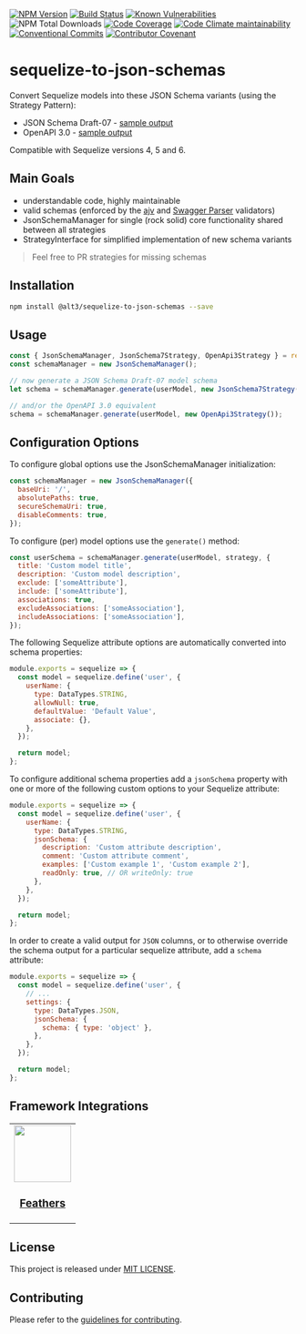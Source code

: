 [![NPM Version](https://img.shields.io/npm/v/@alt3/sequelize-to-json-schemas?style=flat-square)](https://www.npmjs.com/package/@alt3/sequelize-to-json-schemas)
[![Build Status](https://img.shields.io/travis/alt3/sequelize-to-json-schemas/master.svg?style=flat-square)](https://travis-ci.org/alt3/sequelize-to-json-schemas)
[![Known Vulnerabilities](https://snyk.io/test/github/alt3/sequelize-to-json-schemas/badge.svg)](https://snyk.io/test/github/alt3/sequelize-to-json-schemas)
![NPM Total Downloads](https://img.shields.io/npm/dt/@alt3/sequelize-to-json-schemas.svg?style=flat-square)
[![Code Coverage](https://img.shields.io/codecov/c/github/alt3/sequelize-to-json-schemas.svg?style=flat-square)](https://codecov.io/gh/alt3/sequelize-to-json-schemas)
[![Code Climate maintainability](https://img.shields.io/codeclimate/maintainability/alt3/sequelize-to-json-schemas?style=flat-square)](https://codeclimate.com/github/alt3/sequelize-to-json-schemas)
[![Conventional Commits](https://img.shields.io/badge/Conventional%20Commits-1.0.0-yellow.svg)](https://conventionalcommits.org)
[![Contributor Covenant](https://img.shields.io/badge/Contributor%20Covenant-v2.0%20adopted-ff69b4.svg?style=flat-square)](https://www.contributor-covenant.org/version/2/0/code_of_conduct)

# sequelize-to-json-schemas

Convert Sequelize models into these JSON Schema variants (using the Strategy Pattern):

- JSON Schema Draft-07 - [sample output](examples/json-schema-v7.md)
- OpenAPI 3.0 - [sample output](examples/openapi-v3.md)

Compatible with Sequelize versions 4, 5 and 6.

## Main Goals

- understandable code, highly maintainable
- valid schemas (enforced by the [ajv](https://github.com/epoberezkin/ajv) and [Swagger Parser](https://github.com/APIDevTools/swagger-parser) validators)
- JsonSchemaManager for single (rock solid) core functionality shared between all strategies
- StrategyInterface for simplified implementation of new schema variants

> Feel free to PR strategies for missing schemas

## Installation

```bash
npm install @alt3/sequelize-to-json-schemas --save
```

## Usage

<!-- prettier-ignore-start -->
```javascript
const { JsonSchemaManager, JsonSchema7Strategy, OpenApi3Strategy } = require('@alt3/sequelize-to-json-schemas');
const schemaManager = new JsonSchemaManager();

// now generate a JSON Schema Draft-07 model schema
let schema = schemaManager.generate(userModel, new JsonSchema7Strategy());

// and/or the OpenAPI 3.0 equivalent
schema = schemaManager.generate(userModel, new OpenApi3Strategy());
```
<!-- prettier-ignore-end -->

## Configuration Options

To configure global options use the JsonSchemaManager initialization:

```javascript
const schemaManager = new JsonSchemaManager({
  baseUri: '/',
  absolutePaths: true,
  secureSchemaUri: true,
  disableComments: true,
});
```

To configure (per) model options use the `generate()` method:

```javascript
const userSchema = schemaManager.generate(userModel, strategy, {
  title: 'Custom model title',
  description: 'Custom model description',
  exclude: ['someAttribute'],
  include: ['someAttribute'],
  associations: true,
  excludeAssociations: ['someAssociation'],
  includeAssociations: ['someAssociation'],
});
```

The following Sequelize attribute options are automatically converted into
schema properties:

```javascript
module.exports = sequelize => {
  const model = sequelize.define('user', {
    userName: {
      type: DataTypes.STRING,
      allowNull: true,
      defaultValue: 'Default Value',
      associate: {},
    },
  });

  return model;
};
```

To configure additional schema properties add a `jsonSchema` property with
one or more of the following custom options to your Sequelize attribute:

```javascript
module.exports = sequelize => {
  const model = sequelize.define('user', {
    userName: {
      type: DataTypes.STRING,
      jsonSchema: {
        description: 'Custom attribute description',
        comment: 'Custom attribute comment',
        examples: ['Custom example 1', 'Custom example 2'],
        readOnly: true, // OR writeOnly: true
      },
    },
  });

  return model;
};
```

In order to create a valid output for `JSON` columns, or to otherwise override
the schema output for a particular sequelize attribute, add a `schema` attribute:

```javascript
module.exports = sequelize => {
  const model = sequelize.define('user', {
    // ...
    settings: {
      type: DataTypes.JSON,
      jsonSchema: {
        schema: { type: 'object' },
      },
    },
  });

  return model;
};
```

## Framework Integrations

<!-- prettier-ignore-start -->
<!-- markdownlint-disable -->
<table>
  <tr>
    <td align="center"><a href="https://github.com/alt3/sequelize-to-json-schemas/issues/17"><img src="https://raw.githubusercontent.com/feathersjs/docs/master/.vuepress/public/img/logo-title.jpg" width="100px;" alt=""/><br /><h3>Feathers</h3></td>
  </tr>
</table>

## License

This project is released under [MIT LICENSE](LICENSE.txt).

## Contributing

Please refer to the [guidelines for contributing](./contributing.md).
